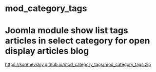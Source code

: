 # mod_category_tags 
# Joomla module show list tags articles in select category for open display articles blog

https://korenevskiy.github.io/mod_category_tags/mod_category_tags.zip
